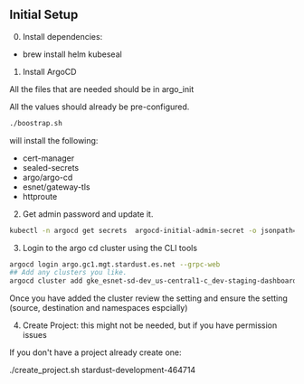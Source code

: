 ## Initial Setup

0. Install dependencies:

 - brew install helm kubeseal

1. Install ArgoCD

All the files that are needed should be in argo_init

All the values should already be pre-configured.

```sh
./boostrap.sh
```

will install the following:

 - cert-manager
 - sealed-secrets
 - argo/argo-cd
 - esnet/gateway-tls
 - httproute

2. Get admin password and update it.

```sh
kubectl -n argocd get secrets  argocd-initial-admin-secret -o jsonpath='{.data.password}'| base64 -d
```

3. Login to the argo cd cluster using the CLI tools

```sh
argocd login argo.gc1.mgt.stardust.es.net --grpc-web
## Add any clusters you like.
argocd cluster add gke_esnet-sd-dev_us-central1-c_dev-staging-dashboard --name grafana-staging
```

Once you have added the cluster review the setting and ensure the setting (source, destination and namespaces espcially)

4. Create Project: this might not be needed, but if you have permission issues

If you don't have a project already create one:

./create_project.sh stardust-development-464714
